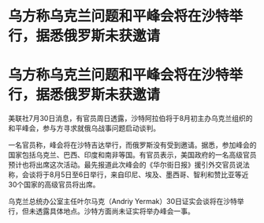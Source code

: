 # 乌方称乌克兰问题和平峰会将在沙特举行，据悉俄罗斯未获邀请

# 乌方称乌克兰问题和平峰会将在沙特举行，据悉俄罗斯未获邀请

美联社7月30日消息，有官员周日透露，沙特阿拉伯将于8月初主办乌克兰组织的和平峰会，参与方寻求就俄乌战事问题启动谈判。

一名官员称，峰会将在沙特吉达举行，而俄罗斯没有受到邀请。据悉，参加峰会的国家包括乌克兰、巴西、印度和南非等国。有官员表示，美国政府的一名高级官员预计也将出席这次活动。最先报道此次峰会的《华尔街日报》援引外交官员说法称，会谈将于8月5日至6日举行，来自印尼、埃及、墨西哥、智利和赞比亚等近30个国家的高级官员将出席。

乌克兰总统办公室主任叶尔马克（Andriy Yermak）30日证实会谈将在沙特举行，但未透露具体地点。沙特方面尚未证实将举办峰会一事。

